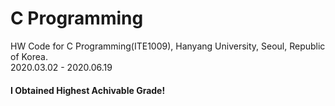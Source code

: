 # C Programming
HW Code for C Programming(ITE1009), Hanyang University, Seoul, Republic of Korea.
<br>
2020.03.02 - 2020.06.19


#### I Obtained Highest Achivable Grade!
